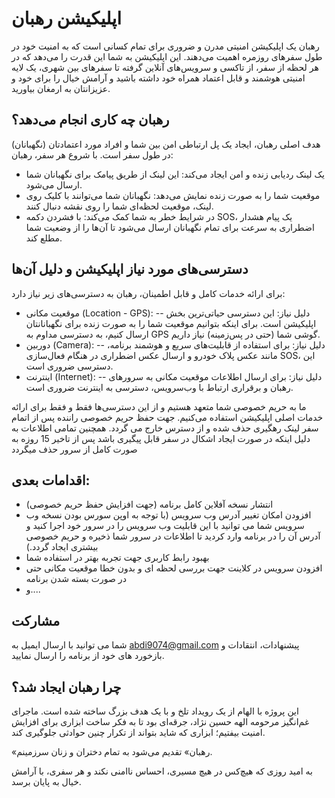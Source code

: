 #  اپلیکیشن رهبان 

رهبان یک اپلیکیشن امنیتی مدرن و ضروری برای تمام کسانی است که به امنیت خود در طول سفرهای روزمره اهمیت می‌دهند. این اپلیکیشن به شما این قدرت را می‌دهد که در هر لحظه از سفر، از تاکسی و سرویس‌های آنلاین گرفته تا سفرهای بین شهری، یک لایه امنیتی هوشمند و قابل اعتماد همراه خود داشته باشید و آرامش خیال را برای خود و عزیزانتان به ارمغان بیاورید.

## رهبان چه کاری انجام می‌دهد؟ 

هدف اصلی رهبان، ایجاد یک پل ارتباطی امن بین شما و افراد مورد اعتمادتان (نگهبانان) در طول سفر است. با شروع هر سفر، رهبان:

- یک لینک ردیابی زنده و امن ایجاد می‌کند: این لینک از طریق پیامک برای نگهبانان شما ارسال می‌شود.
- موقعیت شما را به صورت زنده نمایش می‌دهد: نگهبانان شما می‌توانند با کلیک روی لینک، موقعیت لحظه‌ای شما را روی نقشه دنبال کنند.
- در شرایط خطر به شما کمک می‌کند: با فشردن دکمه SOS، یک پیام هشدار اضطراری به سرعت برای تمام نگهبانان ارسال می‌شود تا آن‌ها را از وضعیت شما مطلع کند.

## دسترسی‌های مورد نیاز اپلیکیشن و دلیل آن‌ها
برای ارائه خدمات کامل و قابل اطمینان، رهبان به دسترسی‌های زیر نیاز دارد:
- موقعیت مکانی (Location - GPS):
-- دلیل نیاز: این دسترسی حیاتی‌ترین بخش اپلیکیشن است. برای اینکه بتوانیم موقعیت شما را به صورت زنده برای نگهبانانتان ارسال کنیم، به دسترسی مداوم به GPS گوشی شما (حتی در پس‌زمینه) نیاز داریم.
- دوربین (Camera):
-- دلیل نیاز: برای استفاده از قابلیت‌های سریع و هوشمند برنامه، مانند عکس پلاک خودرو و ارسال عکس اضطراری در هنگام فعال‌سازی SOS، این دسترسی ضروری است.
- اینترنت (Internet):
-- دلیل نیاز: برای ارسال اطلاعات موقعیت مکانی به سرورهای رهبان و برقراری ارتباط با وب‌سرویس، دسترسی به اینترنت ضروری است.

ما به حریم خصوصی شما متعهد هستیم و از این دسترسی‌ها فقط و فقط برای ارائه خدمات اصلی اپلیکیشن استفاده می‌کنیم. جهت حفظ حریم خصوصی راننده پس از اتمام سفر لینک رهگیری حذف شده و از دسترس خارج می گردد. همچنین تمامی اطلاعات به دلیل اینکه در صورت ایجاد اشکال در سفر قابل پیگیری باشد پس از تاخیر 15 روزه به صورت کامل از سرور حذف میگردد


## اقدامات بعدی:
- انتشار نسخه آفلاین کامل برنامه (جهت افزایش حفظ حریم خصوصی)
- افزودن امکان تغییر آدرس وب سرویس (با توجه به اوپن سورس بودن نسخه وب سرویس شما می توانید با این قابلیت وب سرویس را در سرور خود اجرا کنید و آدرس آن را در برنامه وارد کردید تا اطلاعات در سرور شما ذخیره و حریم خصوصی بیشتری ایجاد گردد.)
- بهبود رابط کاربری جهت تجربه بهتر در استفاده شما
- افزودن سرویس در کلاینت جهت بررسی لحظه ای و بدون خطا موقعیت مکانی حتی در صورت بسته شدن برنامه
- و....

## مشارکت 
شما می توانید با ارسال ایمیل به abdi9074@gmail.com پیشنهادات، انتقادات و بازخورد های خود از برنامه را ارسال نمایید.

## چرا رهبان ایجاد شد؟ 

این پروژه با الهام از یک رویداد تلخ و با یک هدف بزرگ ساخته شده است. ماجرای غم‌انگیز مرحومه الهه حسین نژاد، جرقه‌ای بود تا به فکر ساخت ابزاری برای افزایش امنیت بیفتیم؛ ابزاری که شاید بتواند از تکرار چنین حوادثی جلوگیری کند.

«رهبان» تقدیم می‌شود به تمام دختران و زنان سرزمینم.

به امید روزی که هیچ‌کس در هیچ مسیری، احساس ناامنی نکند و هر سفری، با آرامش خیال به پایان برسد.
